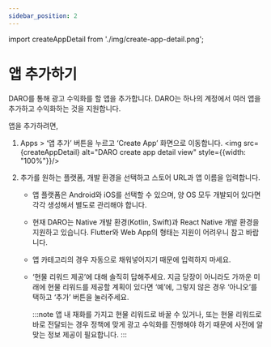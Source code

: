 ```yaml
---
sidebar_position: 2
---
```


import createAppDetail from './img/create-app-detail.png';

# 앱 추가하기

DARO를 통해 광고 수익화를 할 앱을 추가합니다. DARO는 하나의 계정에서 여러 앱을 추가하고 수익화하는 것을 지원합니다.

앱을 추가하려면,

1. Apps > ‘앱 추가’ 버튼을 누르고 ‘Create App’ 화면으로 이동합니다.
    <img src={createAppDetail} alt="DARO create app detail view" style={{width: "100%"}}/>

2. 추가를 원하는 플랫폼, 개발 환경을 선택하고 스토어 URL과 앱 이름을 입력합니다.
    - 앱 플랫폼은 Android와 iOS를 선택할 수 있으며, 양 OS 모두 개발되어 있다면 각각 생성해서 별도로 관리해야 합니다.
    - 현재 DARO는 Native 개발 환경(Kotlin, Swift)과 React Native 개발 환경을 지원하고 있습니다. Flutter와 Web App의 형태는 지원이 어려우니 참고 바랍니다.
    - 앱 카테고리의 경우 자동으로 채워넣어지기 때문에 입력하지 마세요.
    - ‘현물 리워드 제공’에 대해 솔직히 답해주세요. 지금 당장이 아니라도 가까운 미래에 현물 리워드를 제공할 계획이 있다면 ‘예’에, 그렇지 않은 경우 ‘아니오’를 택하고 ‘추가’ 버튼을 눌러주세요.

        :::note
        앱 내 재화를 가지고 현물 리워드로 바꿀 수 있거나, 또는 현물 리워드로 바로 전달되는 경우 정책에 맞게 광고 수익화를 진행해야 하기 때문에 사전에 알맞는 정보 제공이 필요합니다.
        :::